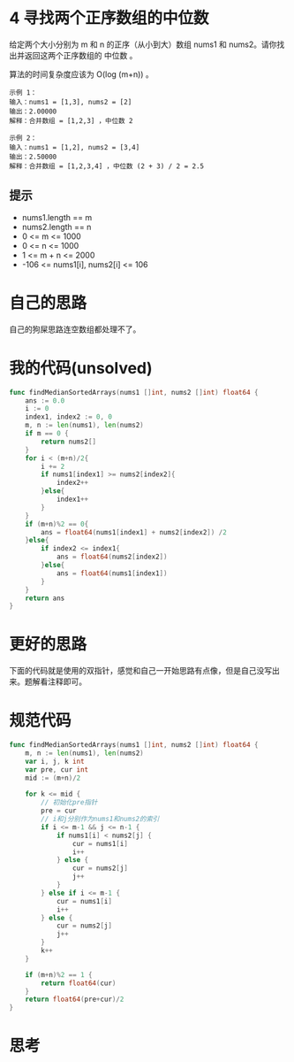 # 4 寻找两个正序数组的中位数

给定两个大小分别为 m 和 n 的正序（从小到大）数组 nums1 和 nums2。请你找出并返回这两个正序数组的 中位数 。

算法的时间复杂度应该为 O(log (m+n)) 。

```
示例 1：
输入：nums1 = [1,3], nums2 = [2]
输出：2.00000
解释：合并数组 = [1,2,3] ，中位数 2

示例 2：
输入：nums1 = [1,2], nums2 = [3,4]
输出：2.50000
解释：合并数组 = [1,2,3,4] ，中位数 (2 + 3) / 2 = 2.5
```

## 提示

- nums1.length == m
- nums2.length == n
- 0 <= m <= 1000
- 0 <= n <= 1000
- 1 <= m + n <= 2000
- -106 <= nums1[i], nums2[i] <= 106

# 自己的思路

自己的狗屎思路连空数组都处理不了。

# 我的代码(unsolved)

```go
func findMedianSortedArrays(nums1 []int, nums2 []int) float64 {
    ans := 0.0
    i := 0
    index1, index2 := 0, 0
    m, n := len(nums1), len(nums2)
    if m == 0 {
        return nums2[]
    }
    for i < (m+n)/2{
        i += 2
        if nums1[index1] >= nums2[index2]{
            index2++
        }else{
            index1++
        }
    }
    if (m+n)%2 == 0{
        ans = float64(nums1[index1] + nums2[index2]) /2
    }else{
        if index2 <= index1{
            ans = float64(nums2[index2])
        }else{
            ans = float64(nums1[index1])
        }
    }
    return ans
}

```

# 更好的思路

下面的代码就是使用的双指针，感觉和自己一开始思路有点像，但是自己没写出来。题解看注释即可。

# 规范代码

```go
func findMedianSortedArrays(nums1 []int, nums2 []int) float64 {
    m, n := len(nums1), len(nums2)
    var i, j, k int
    var pre, cur int
    mid := (m+n)/2
    
    for k <= mid {
        // 初始化pre指针
        pre = cur
        // i和j分别作为nums1和nums2的索引
        if i <= m-1 && j <= n-1 {
            if nums1[i] < nums2[j] {
                cur = nums1[i]
                i++
            } else {
                cur = nums2[j]
                j++
            }
        } else if i <= m-1 {
            cur = nums1[i]
            i++
        } else {
            cur = nums2[j]
            j++
        }
        k++
    }

    if (m+n)%2 == 1 {
        return float64(cur)
    }
    return float64(pre+cur)/2
}
```

# 思考



